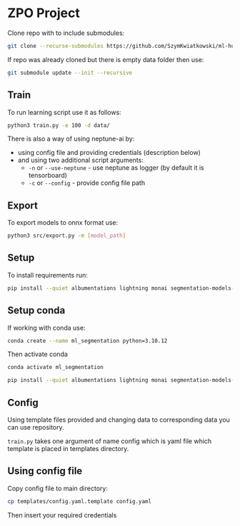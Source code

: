# ZPO Project
Clone repo with to include submodules:
```bash
git clone --recurse-submodules https://github.com/SzymKwiatkowski/ml-human-segmentation.git
```

If repo was already cloned but there is empty data folder then use:
```bash
git submodule update --init --recursive
```

## Train
To run learning script use it as follows:
```bash
python3 train.py -e 100 -d data/
```

There is also a way of using neptune-ai by:
- using config file and providing credentials (description below)
- and using two additional script arguments:
  - `-n` or `--use-neptune` - use neptune as logger (by default it is tensorboard)
  - `-c` or `--config` - provide config file path

## Export
To export models to onnx format use:
```bash
python3 src/export.py -m [model_path]
```

## Setup
To install requirements run:
```bash
pip install --quiet albumentations lightning monai segmentation-models-pytorch onnx onnxruntime onnxconverter_common torch-pruning
```

## Setup conda
If working with conda use:
```bash
conda create --name ml_segmentation python=3.10.12
```
Then activate conda
```bash
conda activate ml_segmentation
```

```bash
pip install --quiet albumentations lightning monai segmentation-models-pytorch onnx onnxruntime onnxconverter_common torch-pruning
```


## Config
Using template files provided and changing data to corresponding data you can use repository.

`train.py` takes one argument of name config which is yaml file which template is placed in templates directory.

## Using config file
Copy config file to main directory:
```bash
cp templates/config.yaml.template config.yaml
```

Then insert your required credentials
